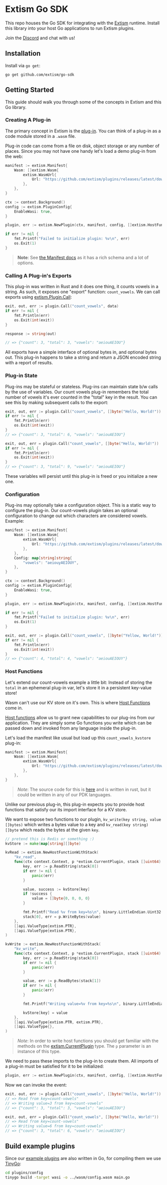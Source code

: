 # Extism Go SDK

This repo houses the Go SDK for integrating with the [Extism](https://extism.org/) runtime. Install this library into your host Go applications to run Extism plugins.

Join the [Discord](https://discord.gg/EGTV8Pxs) and chat with us!

## Installation

Install via `go get`:

```
go get github.com/extism/go-sdk
```

## Getting Started

This guide should walk you through some of the concepts in Extism and this Go library.

### Creating A Plug-in

The primary concept in Extism is the [plug-in](https://extism.org/docs/concepts/plug-in). You can think of a plug-in as a code module stored in a `.wasm` file.

Plug-in code can come from a file on disk, object storage or any number of places. Since you may not have one handy let's load a demo plug-in from the web:

```go
manifest := extism.Manifest{
    Wasm: []extism.Wasm{
        extism.WasmUrl{
            Url: "https://github.com/extism/plugins/releases/latest/download/count_vowels.wasm",
        },
    },
}

ctx := context.Background()
config := extism.PluginConfig{
    EnableWasi: true,
}

plugin, err := extism.NewPlugin(ctx, manifest, config, []extism.HostFunction{})

if err != nil {
    fmt.Printf("Failed to initialize plugin: %v\n", err)
    os.Exit(1)
}
```
> **Note**: See [the Manifest docs](https://pkg.go.dev/github.com/extism/go-sdk#Manifest) as it has a rich schema and a lot of options.

### Calling A Plug-in's Exports

This plug-in was written in Rust and it does one thing, it counts vowels in a string. As such, it exposes one "export" function: `count_vowels`. We can call exports using [extism.Plugin.Call](https://pkg.go.dev/github.com/extism/go-sdk#Plugin.Call):

```go
exit, out, err := plugin.Call("count_vowels", data)
if err != nil {
    fmt.Println(err)
    os.Exit(int(exit))
}

response := string(out)

// => {"count": 3, "total": 3, "vowels": "aeiouAEIOU"}
```

All exports have a simple interface of optional bytes in, and optional bytes out. This plug-in happens to take a string and return a JSON encoded string with a report of results.

### Plug-in State

Plug-ins may be stateful or stateless. Plug-ins can maintain state b/w calls by the use of variables. Our count vowels plug-in remembers the total number of vowels it's ever counted in the "total" key in the result. You can see this by making subsequent calls to the export:

```go
exit, out, err := plugin.Call("count_vowels", []byte("Hello, World!"))
if err != nil {
    fmt.Println(err)
    os.Exit(int(exit))
}
// => {"count": 3, "total": 6, "vowels": "aeiouAEIOU"}

exit, out, err = plugin.Call("count_vowels", []byte("Hello, World!"))
if err != nil {
    fmt.Println(err)
    os.Exit(int(exit))
}
// => {"count": 3, "total": 9, "vowels": "aeiouAEIOU"}
```

These variables will persist until this plug-in is freed or you initialize a new one.

### Configuration

Plug-ins may optionally take a configuration object. This is a static way to configure the plug-in. Our count-vowels plugin takes an optional configuration to change out which characters are considered vowels. Example:

```go
manifest := extism.Manifest{
    Wasm: []extism.Wasm{
        extism.WasmUrl{
            Url: "https://github.com/extism/plugins/releases/latest/download/count_vowels.wasm",
        },
    },
    Config: map[string]string{
        "vowels": "aeiouyAEIOUY",
    },
}

ctx := context.Background()
config := extism.PluginConfig{
    EnableWasi: true,
}

plugin, err := extism.NewPlugin(ctx, manifest, config, []extism.HostFunction{})

if err != nil {
    fmt.Printf("Failed to initialize plugin: %v\n", err)
    os.Exit(1)
}

exit, out, err := plugin.Call("count_vowels", []byte("Yellow, World!"))
if err != nil {
    fmt.Println(err)
    os.Exit(int(exit))
}
// => {"count": 4, "total": 4, "vowels": "aeiouAEIOUY"}
```

### Host Functions

Let's extend our count-vowels example a little bit: Instead of storing the `total` in an ephemeral plug-in var, let's store it in a persistent key-value store!

Wasm can't use our KV store on it's own. This is where [Host Functions](https://extism.org/docs/concepts/host-functions) come in.

[Host functions](https://extism.org/docs/concepts/host-functions) allow us to grant new capabilities to our plug-ins from our application. They are simply some Go functions you write which can be passed down and invoked from any language inside the plug-in.

Let's load the manifest like usual but load up this `count_vowels_kvstore` plug-in:

```go
manifest := extism.Manifest{
    Wasm: []extism.Wasm{
        extism.WasmUrl{
            Url: "https://github.com/extism/plugins/releases/latest/download/count_vowels_kvstore.wasm",
        },
    },
}
```

> *Note*: The source code for this is [here](https://github.com/extism/plugins/blob/main/count_vowels_kvstore/src/lib.rs) and is written in rust, but it could be written in any of our PDK languages.

Unlike our previous plug-in, this plug-in expects you to provide host functions that satisfy our its import interface for a KV store.

We want to expose two functions to our plugin, `kv_write(key string, value []bytes)` which writes a bytes value to a key and `kv_read(key string) []byte` which reads the bytes at the given `key`.
```go
// pretend this is Redis or something :)
kvStore := make(map[string][]byte)

kvRead := extism.NewHostFunctionWithStack(
    "kv_read",
    func(ctx context.Context, p *extism.CurrentPlugin, stack []uint64) {
        key, err := p.ReadString(stack[0])
        if err != nil {
            panic(err)
        }

        value, success := kvStore[key]
        if !success {
            value = []byte{0, 0, 0, 0}
        }

        fmt.Printf("Read %v from key=%s\n", binary.LittleEndian.Uint32(value), key)
        stack[0], err = p.WriteBytes(value)
    },
    []api.ValueType{extism.PTR},
    []api.ValueType{extism.PTR},
)

kvWrite := extism.NewHostFunctionWithStack(
    "kv_write",
    func(ctx context.Context, p *extism.CurrentPlugin, stack []uint64) {
        key, err := p.ReadString(stack[0])
        if err != nil {
            panic(err)
        }

        value, err := p.ReadBytes(stack[1])
        if err != nil {
            panic(err)
        }

        fmt.Printf("Writing value=%v from key=%s\n", binary.LittleEndian.Uint32(value), key)

        kvStore[key] = value
    },
    []api.ValueType{extism.PTR, extism.PTR},
    []api.ValueType{},
)
```

> *Note*: In order to write host functions you should get familiar with the methods on the [extism.CurrentPlugin](https://pkg.go.dev/github.com/extism/go-sdk#CurrentPlugin) type. The `p` parameter is an instance of this type.

We need to pass these imports to the plug-in to create them. All imports of a plug-in must be satisfied for it to be initialized:

```go
plugin, err := extism.NewPlugin(ctx, manifest, config, []extism.HostFunction{kvRead, kvWrite});
```

Now we can invoke the event:

```go
exit, out, err := plugin.Call("count_vowels", []byte("Hello, World!"))
// => Read from key=count-vowels"
// => Writing value=3 from key=count-vowels"
// => {"count": 3, "total": 3, "vowels": "aeiouAEIOU"}

exit, out, err = plugin.Call("count_vowels", []byte("Hello, World!"))
// => Read from key=count-vowels"
// => Writing value=6 from key=count-vowels"
// => {"count": 3, "total": 6, "vowels": "aeiouAEIOU"}
```

## Build example plugins
Since our [example plugins](./plugins/) are also written in Go, for compiling them we use [TinyGo](https://tinygo.org/):
```sh
cd plugins/config
tinygo build -target wasi -o ../wasm/config.wasm main.go
```
